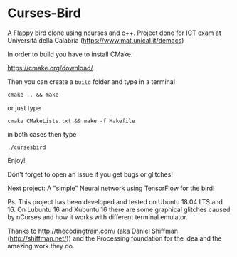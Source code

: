 # Curses-Bird

A Flappy bird clone using ncurses and c++. Project done for ICT exam at Università della Calabria (https://www.mat.unical.it/demacs)

In order to build you have to install CMake.

https://cmake.org/download/

Then you can create a `build` folder and type in a terminal

```cmake .. && make```

or just type

```
cmake CMakeLists.txt && make -f Makefile
```
in both cases then type
```
./cursesbird
```

Enjoy!

Don't forget to open an issue if you get bugs or glitches!

Next project: A "simple" Neural network using TensorFlow for the bird!


Ps.
This project has been developed and tested on Ubuntu 18.04 LTS and 16.
On Lubuntu 16 and Xubuntu 16 there are some graphical glitches caused by nCurses and how it works with different terminal emulator.

Thanks to http://thecodingtrain.com/ (aka Daniel Shiffman (http://shiffman.net/)) and the Processing foundation for the idea and the amazing work they do.
